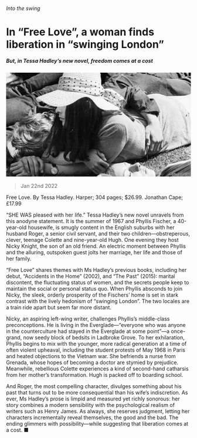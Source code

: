 ###### Into the swing

# In “Free Love”, a woman finds liberation in “swinging London” 

##### But, in Tessa Hadley’s new novel, freedom comes at a cost 

![image](images/20220122_cup508.jpg) 

> Jan 22nd 2022 

Free Love. By Tessa Hadley. Harper; 304 pages; $26.99. Jonathan Cape; £17.99

“SHE WAS pleased with her life.” Tessa Hadley’s new novel unravels from this anodyne statement. It is the summer of 1967 and Phyllis Fischer, a 40-year-old housewife, is smugly content in the English suburbs with her husband Roger, a senior civil servant, and their two children—obstreperous, clever, teenage Colette and nine-year-old Hugh. One evening they host Nicky Knight, the son of an old friend. An electric moment between Phyllis and the alluring, outspoken guest jolts her marriage, her life and those of her family.


“Free Love” shares themes with Ms Hadley’s previous books, including her debut, “Accidents in the Home” (2002), and “The Past” (2015): marital discontent, the fluctuating status of women, and the secrets people keep to maintain the social or personal status quo. When Phyllis absconds to join Nicky, the sleek, orderly prosperity of the Fischers’ home is set in stark contrast with the lively hedonism of “swinging London”. The two locales are a train ride apart but seem far more distant.

Nicky, an aspiring left-wing writer, challenges Phyllis’s middle-class preconceptions. He is living in the Everglade—“everyone who was anyone in the counterculture had stayed in the Everglade at some point”—a once-grand, now seedy block of bedsits in Ladbroke Grove. To her exhilaration, Phyllis begins to mix with the younger, more radical generation at a time of often violent upheaval, including the student protests of May 1968 in Paris and heated objections to the Vietnam war. She befriends a nurse from Grenada, whose hopes of becoming a doctor are stymied by prejudice. Meanwhile, rebellious Colette experiences a kind of second-hand catharsis from her mother’s transformation. Hugh is packed off to boarding school.

And Roger, the most compelling character, divulges something about his past that turns out to be more consequential than his wife’s indiscretion. As ever, Ms Hadley’s prose is limpid and measured yet richly sonorous: her story combines a modern sensibility with the psychological realism of writers such as Henry James. As always, she reserves judgment, letting her characters incrementally reveal themselves, the good and the bad. The ending glimmers with possibility—while suggesting that liberation comes at a cost. ■

